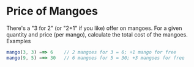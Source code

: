 # Price of Mangoes

There's a "3 for 2" (or "2+1" if you like) offer on mangoes. For a given quantity and price (per mango), calculate the total cost of the mangoes.
Examples

```javascript
mango(3, 3) ==> 6    // 2 mangoes for 3 = 6; +1 mango for free
mango(9, 5) ==> 30   // 6 mangoes for 5 = 30; +3 mangoes for free
```

